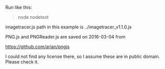 Run like this:

>node nodetest

imagetracer.js path in this example is
../imagetracer_v1.1.0.js

PNG.js and PNGReader.js are saved on 2016-03-04 from

https://github.com/arian/pngjs

I could not find any license there, so I assume these are in public domain. Please check it.